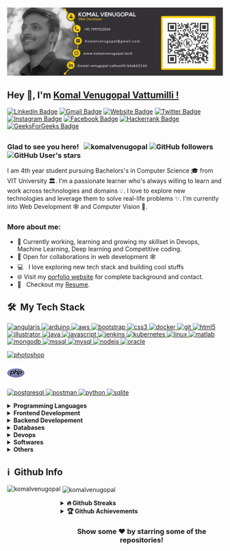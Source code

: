 <img alt='Komal Venugopal' src='https://raw.githubusercontent.com/komalvenugopal/Komalvenugopal/main/Header.png'></img>

## Hey 👋, I'm [Komal Venugopal Vattumilli !](http://komalvenugopal.tech/)

[![Linkedin Badge](https://img.shields.io/badge/LinkedIn-blue?style=flat&logo=linkedin&labelColor=blue&link=https://www.linkedin.com/in/komal-venugopal-vattumilli-b4ab65146/)](https://www.linkedin.com/in/komal-venugopal-vattumilli-b4ab65146/) [![Gmail Badge](https://img.shields.io/badge/Gmail-red?style=flat-square&logo=Gmail&logoColor=white&link=mailto:komalvenugopal@gmail.com)](mailto:komalvenugopal@gmail.com) [![Website Badge](https://img.shields.io/badge/-Website-47CCCC?style=flat&logo=Google-Chrome&logoColor=white&link=https://komalvenugopal.tech)](https://komalvenugopal.tech) [![Twitter Badge](https://img.shields.io/badge/-Twitter-1ca0f1?style=flat&labelColor=1ca0f1&logo=twitter&logoColor=white&link=https://twitter.com/vkvg45)](https://twitter.com/vkvg45) [![Instagram Badge](https://img.shields.io/badge/-Instagram-E4405F?style=flat&logo=instagram&logoColor=white&link=https://instagram.com/vkvg.45/)](https://instagram.com/vkvg.45/) [![Facebook Badge](https://img.shields.io/badge/-Facebook-1877f2?style=flat&logo=facebook&logoColor=white&link=https://facebook.com/vkvg.45)](https://facebook.com/vkvg.45)
[![Hackerrank Badge](https://img.shields.io/badge/-hackerrank-green?style=flat&logo=hackerrank&logoColor=white&link=https://hackerrank.com/komalvenugopal)](https://hackerrank.com/komalvenugopal)
[![GeeksForGeeks Badge](https://img.shields.io/badge/-geeksforgeeks-brightgreen?style=flat&logo=geeksforgeeks&logoColor=white&link=https://auth.geeksforgeeks.org/user/vattumillikomalvenugopal)](https://auth.geeksforgeeks.org/user/vattumillikomalvenugopal)

<h2> </h2>

### Glad to see you here! &nbsp; <img src="https://komarev.com/ghpvc/?username=komalvenugopal&label=Profile%20views&color=0e75b6&style=flat" alt="komalvenugopal" /> ![GitHub followers](https://img.shields.io/github/followers/komalvenugopal) ![GitHub User's stars](https://img.shields.io/github/stars/komalvenugopal)

I am 4th year student pursuing Bachelors's in Computer Science 🎓 from VIT University 🏛. I'm a passionate learner who's always willing to learn and work across technologies and domains 💡. I love to explore new technologies and leverage them to solve real-life problems ✨. I'm currently into Web Development 🕸️ and Computer Vision 👀.


### More about me:

- 👨 Currently working, learning and growing my skillset in Devops, Machine Learning, Deep learning and Competitive coding.
- 🤝 Open for collaborations in web development 🕸️
- 💻 &nbsp; I love exploring new tech stack and building cool stuffs
- 🌐 Visit my [porfolio website](https://komalvenugopal.tech) for complete background and contact.
- 📝 &nbsp; Checkout my [Resume](http://drive.google.com/uc?id=1j2aCOyE7V4tD2A6oxzJj-M-x6grjmrY4).

<h2> 🛠 &nbsp;My Tech Stack</h2>

<p align="left"> <a href="https://angular.io" target="_blank"> <img src="https://devicons.github.io/devicon/devicon.git/icons/angularjs/angularjs-original.svg" alt="angularjs" width="40" height="40"/> </a> <a href="https://www.arduino.cc/" target="_blank"> <img src="https://cdn.worldvectorlogo.com/logos/arduino-1.svg" alt="arduino" width="40" height="40"/> </a> <a href="https://aws.amazon.com" target="_blank"> <img src="https://devicons.github.io/devicon/devicon.git/icons/amazonwebservices/amazonwebservices-original-wordmark.svg" alt="aws" width="40" height="40"/> </a> <a href="https://getbootstrap.com" target="_blank"> <img src="https://devicons.github.io/devicon/devicon.git/icons/bootstrap/bootstrap-plain.svg" alt="bootstrap" width="40" height="40"/> </a> <a href="https://www.w3schools.com/css/" target="_blank"> <img src="https://devicons.github.io/devicon/devicon.git/icons/css3/css3-original-wordmark.svg" alt="css3" width="40" height="40"/> </a> <a href="https://www.docker.com/" target="_blank"> <img src="https://devicons.github.io/devicon/devicon.git/icons/docker/docker-original-wordmark.svg" alt="docker" width="40" height="40"/> </a> <a href="https://git-scm.com/" target="_blank"> <img src="https://www.vectorlogo.zone/logos/git-scm/git-scm-icon.svg" alt="git" width="40" height="40"/> </a> <a href="https://www.w3.org/html/" target="_blank"> <img src="https://devicons.github.io/devicon/devicon.git/icons/html5/html5-original-wordmark.svg" alt="html5" width="40" height="40"/> </a> <a href="https://www.adobe.com/in/products/illustrator.html" target="_blank"> <img src="https://www.vectorlogo.zone/logos/adobe_illustrator/adobe_illustrator-icon.svg" alt="illustrator" width="40" height="40"/> </a> <a href="https://www.java.com" target="_blank"> <img src="https://devicons.github.io/devicon/devicon.git/icons/java/java-original-wordmark.svg" alt="java" width="40" height="40"/> </a> <a href="https://developer.mozilla.org/en-US/docs/Web/JavaScript" target="_blank"> <img src="https://devicons.github.io/devicon/devicon.git/icons/javascript/javascript-original.svg" alt="javascript" width="40" height="40"/> </a> <a href="https://www.jenkins.io" target="_blank"> <img src="https://www.vectorlogo.zone/logos/jenkins/jenkins-icon.svg" alt="jenkins" width="40" height="40"/> </a> <a href="https://kubernetes.io" target="_blank"> <img src="https://www.vectorlogo.zone/logos/kubernetes/kubernetes-icon.svg" alt="kubernetes" width="40" height="40"/> </a> <a href="https://www.linux.org/" target="_blank"> <img src="https://devicons.github.io/devicon/devicon.git/icons/linux/linux-original.svg" alt="linux" width="40" height="40"/> </a> <a href="https://www.mathworks.com/" target="_blank"> <img src="https://raw.githubusercontent.com/simple-icons/simple-icons/master/icons/mathworks.svg" alt="matlab" width="40" height="40"/> </a> <a href="https://www.mongodb.com/" target="_blank"> <img src="https://devicons.github.io/devicon/devicon.git/icons/mongodb/mongodb-original-wordmark.svg" alt="mongodb" width="40" height="40"/> </a> <a href="https://www.microsoft.com/en-us/sql-server" target="_blank"> <img src="https://cdn.worldvectorlogo.com/logos/microsoft-sql-server.svg" alt="mssql" width="40" height="40"/> </a> <a href="https://www.mysql.com/" target="_blank"> <img src="https://devicons.github.io/devicon/devicon.git/icons/mysql/mysql-original-wordmark.svg" alt="mysql" width="40" height="40"/> </a> <a href="https://nodejs.org" target="_blank"> <img src="https://devicons.github.io/devicon/devicon.git/icons/nodejs/nodejs-original-wordmark.svg" alt="nodejs" width="40" height="40"/> </a>  
  <a href="https://www.oracle.com/" target="_blank"> 
    <img src="https://devicons.github.io/devicon/devicon.git/icons/oracle/oracle-original.svg" alt="oracle" width="40" height="40"/> </a> 
  
  <a href="https://www.photoshop.com/en" target="_blank"> <img src="https://devicons.github.io/devicon/devicon.git/icons/photoshop/photoshop-plain.svg" alt="photoshop" width="40" height="40"/> </a> 
  
  <a href="https://www.php.net" target="_blank"> 
  <img src="https://raw.githubusercontent.com/devicons/devicon/master/icons/php/php-original.svg" alt="php" width="40" height="40"/> </a>
  
  <a href="https://www.postgresql.org" target="_blank"> <img src="https://devicons.github.io/devicon/devicon.git/icons/postgresql/postgresql-original-wordmark.svg" alt="postgresql" width="40" height="40"/> </a> <a href="https://postman.com" target="_blank"> <img src="https://www.vectorlogo.zone/logos/getpostman/getpostman-icon.svg" alt="postman" width="40" height="40"/> </a> <a href="https://www.python.org" target="_blank"> <img src="https://devicons.github.io/devicon/devicon.git/icons/python/python-original.svg" alt="python" width="40" height="40"/> </a>  <a href="https://www.sqlite.org/" target="_blank"> <img src="https://www.vectorlogo.zone/logos/sqlite/sqlite-icon.svg" alt="sqlite" width="40" height="40"/> </a> </p>


<details> 
  <summary><b>Programming Languages</b></summary>
    <a href="https://www.java.com" target="_blank"> <img src="https://devicons.github.io/devicon/devicon.git/icons/java/java-original-wordmark.svg" alt="java" width="40" height="40"/> </a> 
   <a href="https://www.python.org" target="_blank"> <img src="https://devicons.github.io/devicon/devicon.git/icons/python/python-original.svg" alt="python" width="30" height="30"/> </a>
   <a href="https://www.php.net" target="_blank"> <img src="https://devicons.github.io/devicon/devicon.git/icons/php/php-original.svg" alt="php" width="30" height="30"/> </a> 
   <a href="https://developer.mozilla.org/en-US/docs/Web/JavaScript" target="_blank"> <img src="https://devicons.github.io/devicon/devicon.git/icons/javascript/javascript-original.svg" alt="javascript" width="30" height="30"/> </a>   
</details>

<details> 
  <summary><b>Frontend Development</b></summary>
  <a href="https://angular.io" target="_blank"><img src="https://devicons.github.io/devicon/devicon.git/icons/angularjs/angularjs-original.svg" alt="angularjs" width="30" height="30"/> </a> <a href="https://getbootstrap.com" target="_blank"> <img src="https://devicons.github.io/devicon/devicon.git/icons/bootstrap/bootstrap-plain.svg" alt="bootstrap" width="30" height="30"/> </a> <a href="https://www.w3schools.com/css/" target="_blank"> <img src="https://devicons.github.io/devicon/devicon.git/icons/css3/css3-original-wordmark.svg" alt="css3" width="30" height="30"/> </a><a href="https://www.w3.org/html/" target="_blank"> <img src="https://devicons.github.io/devicon/devicon.git/icons/html5/html5-original-wordmark.svg" alt="html5" width="30" height="30"/> </a> 
</details>

<details> 
  <summary><b>Backend Developement</b></summary>
  <a href="https://nodejs.org" target="_blank"> <img src="https://devicons.github.io/devicon/devicon.git/icons/nodejs/nodejs-original-wordmark.svg" alt="nodejs" width="50" height="50"/> </a>
</details>

<details> 
  <summary><b>Databases</b></summary>
  <a href="https://www.mysql.com/" target=_blank"> <img src="https://devicons.github.io/devicon/devicon.git/icons/mysql/mysql-original-wordmark.svg" alt="mysql" width="40" height="40"/></a>
  <a href="https://www.postgresql.org" target="_blank"> <img src="https://devicons.github.io/devicon/devicon.git/icons/postgresql/postgresql-original-wordmark.svg" alt="postgresql" width="40" height="40"/> </a>
  <a href="https://www.mongodb.com/" target="_blank"> <img src="https://devicons.github.io/devicon/devicon.git/icons/mongodb/mongodb-original-wordmark.svg" alt="mongodb" width="40" height="40"/> </a> 
  <a href="https://www.oracle.com/" target="_blank"> <img src="https://devicons.github.io/devicon/devicon.git/icons/oracle/oracle-original.svg" alt="oracle" width="40" height="40"/> </a>
</details>

<details> 
  <summary><b>Devops</b></summary>
<a href="https://aws.amazon.com" target="_blank"> <img src="https://devicons.github.io/devicon/devicon.git/icons/amazonwebservices/amazonwebservices-original-wordmark.svg" alt="aws" width="40" height="40"/> </a> 
<a href="https://www.docker.com/" target="_blank"> <img src="https://devicons.github.io/devicon/devicon.git/icons/docker/docker-original-wordmark.svg" alt="docker" width="40" height="40"/> </a> 
<a href="https://www.jenkins.io" target="_blank"> <img src="https://www.vectorlogo.zone/logos/jenkins/jenkins-icon.svg" alt="jenkins" width="40" height="40"/> </a> 
<a href="https://kubernetes.io" target="_blank"> <img src="https://www.vectorlogo.zone/logos/kubernetes/kubernetes-icon.svg" alt="kubernetes" width="40" height="40"/> </a>
</details>

<details> 
  <summary><b>Softwares</b></summary>
 <a href="https://www.photoshop.com/en" target="_blank"> <img src="https://devicons.github.io/devicon/devicon.git/icons/photoshop/photoshop-plain.svg" alt="photoshop" width="40" height="40"/> </a>
  <a href="https://www.adobe.com/in/products/illustrator.html" target="_blank"> <img src="https://www.vectorlogo.zone/logos/adobe_illustrator/adobe_illustrator-icon.svg" alt="illustrator" width="40" height="40"/> </a>
  <a href="https://www.mathworks.com/" target="_blank"> <img src="https://raw.githubusercontent.com/simple-icons/simple-icons/master/icons/mathworks.svg" alt="matlab" width="40" height="40"/> </a> 
  <a href="https://postman.com" target="_blank"> <img src="https://www.vectorlogo.zone/logos/getpostman/getpostman-icon.svg" alt="postman" width="40" height="40"/> </a> 
</details>

<details> 
  <summary><b>Others</b></summary>
  <a href="https://git-scm.com/" target="_blank"> <img src="https://www.vectorlogo.zone/logos/git-scm/git-scm-icon.svg" alt="git" width="30" height="30"/> </a>  
  <a href="https://www.linux.org/" target="_blank"> <img src="https://devicons.github.io/devicon/devicon.git/icons/linux/linux-original.svg" alt="linux" width="30" height="30"/> </a>
  <a href="https://www.arduino.cc/" target="_blank"> <img src="https://cdn.worldvectorlogo.com/logos/arduino-1.svg" alt="arduino" width="40" height="40"/> </a>   
</details>


<h2>ℹ️ &nbsp;Github Info</h2>
<p><img height="180em" align="left" src="https://github-readme-stats.vercel.app/api/top-langs?username=komalvenugopal&show_icons=true&locale=en&layout=compact" alt="komalvenugopal" /></p>

<p>&nbsp;<img height="180em" align="center" src="https://github-readme-stats.vercel.app/api?username=komalvenugopal&show_icons=true&locale=en" alt="komalvenugopal" /></p>

<details>
 <summary><b>🔥 Github Streaks</b></summary>
<p align="center"><img src="https://github-readme-streak-stats.herokuapp.com/?user=komalvenugopal&" alt="komalvenugopal" /></p>
</details>

<details>
 <summary><b>🏆 Github Achievements</b></summary>
<p align="center"> <a href="https://github.com/ryo-ma/github-profile-trophy"><img src="https://github-profile-trophy.vercel.app/?username=komalvenugopal&margin-w=5" alt="komalvenugopal" /></a> </p>
</details>


<div align="center">

### Show some ❤️ by starring some of the repositories!

</div>

